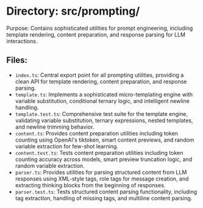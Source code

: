 # Directory: src/prompting/

Purpose: Contains sophisticated utilities for prompt engineering, including template rendering, content preparation, and response parsing for LLM interactions.

## Files:

- `index.ts`: Central export point for all prompting utilities, providing a clean API for template rendering, content preparation, and response parsing.
- `template.ts`: Implements a sophisticated micro-templating engine with variable substitution, conditional ternary logic, and intelligent newline handling.
- `template.test.ts`: Comprehensive test suite for the template engine, validating variable substitution, ternary expressions, nested templates, and newline trimming behavior.
- `content.ts`: Provides content preparation utilities including token counting using OpenAI's tiktoken, smart content previews, and random variable extraction for few-shot learning.
- `content.test.ts`: Tests content preparation utilities including token counting accuracy across models, smart preview truncation logic, and random variable extraction.
- `parser.ts`: Provides utilities for parsing structured content from LLM responses using XML-style tags, role tags for message creation, and extracting thinking blocks from the beginning of responses.
- `parser.test.ts`: Tests structured content parsing functionality, including tag extraction, handling of missing tags, and multiline content parsing.